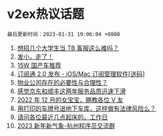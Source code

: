 # v2ex热议话题

`最后更新时间：2023-01-31 19:06:04 +0800`

1. [想招几个大学生当 TB 客服这么难吗？](https://www.v2ex.com/t/911967)
1. [发小，走了！](https://www.v2ex.com/t/911802)
1. [15W 国产车推荐](https://www.v2ex.com/t/911893)
1. [订阅通 2.0 发布 - iOS/Mac 订阅管理软件[送码]](https://www.v2ex.com/t/911840)
1. [物业公司存在的必要性与合理性？](https://www.v2ex.com/t/911891)
1. [感觉京东和顺丰这两年服务品质迅速下滑](https://www.v2ex.com/t/911831)
1. [2022 年 12 月的女宝宝，赐教各位 V 友](https://www.v2ex.com/t/911981)
1. [用打印的车牌号进地下车库，这样做有法律风险么？](https://www.v2ex.com/t/911876)
1. [请问各位最近几点起床的，工作日](https://www.v2ex.com/t/911864)
1. [2023 新年新气象-杭州程序员交流群](https://www.v2ex.com/t/911755)

